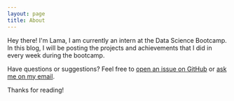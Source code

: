 ```yaml
---
layout: page
title: About
---
```


<p class="message">
  Hey there! I'm Lama, I am currently an intern at the Data Science Bootcamp. In this blog, I will be posting the projects and achievements that I did in every week during the bootcamp.
</p>

Have questions or suggestions? Feel free to [open an issue on GitHub](https://github.com/LamaM13/LamaM13.github.io) or [ask me on my email](Lama.mAlsuwayan@gmail.com).

Thanks for reading!

<!-- In the novel, *The Strange Case of Dr. Jekyll and Mr. Hyde*, Mr. Poole is Dr. Jekyll's virtuous and loyal butler. Similarly, Poole is an upstanding and effective butler that helps you build Jekyll themes. It's made by [@mdo](https://twitter.com/mdo).

There are currently two themes built on Poole:

* [Hyde](http://hyde.getpoole.com)
* [Lanyon](http://lanyon.getpoole.com)

Learn more and contribute on [GitHub](https://github.com/poole).

## Setup

Some fun facts about the setup of this project include:

* Built for [Jekyll](http://jekyllrb.com)
* Developed on GitHub and hosted for free on [GitHub Pages](https://pages.github.com)
* Coded with [Sublime Text 2](http://sublimetext.com), an amazing code editor
* Designed and developed while listening to music like [Blood Bros Trilogy](https://soundcloud.com/maddecent/sets/blood-bros-series)

Have questions or suggestions? Feel free to [open an issue on GitHub](https://github.com/poole/poole/issues/new) or [ask me on Twitter](https://twitter.com/mdo).

Thanks for reading! -->
